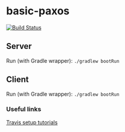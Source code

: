 # basic-paxos

[![Build Status](https://api.travis-ci.org/Ninani/basic-paxos.svg?branch=master)](https://travis-ci.org/Ninani/basic-paxos)


## Server

Run (with Gradle wrapper):
`./gradlew bootRun`



## Client

Run (with Gradle wrapper):
`./gradlew bootRun`



### Useful links

[Travis setup tutorials](https://docs.travis-ci.com/user/language-specific/)
